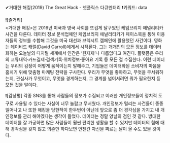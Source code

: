 ✔거대한 해킹(2019) The Great Hack - 넷플릭스 다큐멘터리
  ❗키워드: data

❗[줄거리]  
  <거대한 해킹>은 2016년 미국과 영국 사회를 뜨겁게 달구었던 케임브리지 애널리티카 사건을 다룬다. 
데이터 정보 분석업체인 케임브리지 애널리티카가 페이스북을 통해 이용자들의 정보를 수합해 그것을 미국 대선과 브렉시트 캠페인에 활용했던 사건이다.
영화는 데이비드 캐럴(David Carroll)에게서 시작된다. 그는 개개인의 모든 정보를 데이터화하는 오늘날의 디지털 세계에서 인간은 ‘원자재’나 다름없다고 여긴다.
플랫폼은 우리의 교류내역·카드결제·검색기록·위치정보·좋아요 기록 등 모든 걸 수집한다. 
이런 데이터는 우리의 감정이 어떻게 움직이는지 말해주고, 기업들은 데이터화된 소비자의 마음을 훔치기 위해 맞춤형 마케팅 전략을 구사한다.
우리가 무엇을 좋아하고, 무엇을 무서워하는지, 관심사가 무엇이고, 무엇을 경계하는지, 그 경계를 넘어서려면 뭐가 필요한지 등 모든 것을 말이다.

❗[감상평]
  각종 SNS를 통해 사람들의 정보가 수집되고 이러한 개인정보들이 정치적 도구로 사용될 수 있다는 사실이 너무 놀랍고 무서웠다. 
개인정보가 털리는 사건들이 종종 일어나고 나 또한 해킹을 당한적이 한두번이 아닌데 앞으로 좀 더 경각심을 가지고 내 개인정보를 관리 해야겠다는 생각이 들었다. 
데이터는 정말 양날의 검인 것 같다. 방대한 데이터를 잘 가공하면 많은 사람들이 훨씬 편리한 생활을 할 수 있지만
데이터의 힘에 대해 경각심을 갖지 않고 의존만 하다보면 언젠간 자신을 찌르는 날이 올 수도 있을 것이다.
